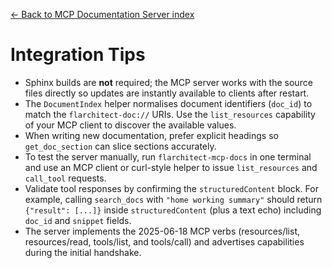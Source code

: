 [← Back to MCP Documentation Server index](index.md)

# Integration Tips
- Sphinx builds are **not** required; the MCP server works with the source files directly so updates are instantly available to clients after restart.
- The `DocumentIndex` helper normalises document identifiers (`doc_id`) to match the `flarchitect-doc://` URIs. Use the `list_resources` capability of your MCP client to discover the available values.
- When writing new documentation, prefer explicit headings so `get_doc_section` can slice sections accurately.
- To test the server manually, run `flarchitect-mcp-docs` in one terminal and use an MCP client or curl-style helper to issue `list_resources` and `call_tool` requests.
- Validate tool responses by confirming the `structuredContent` block. For example, calling `search_docs` with `"home working summary"` should return `{"result": [...]}` inside `structuredContent` (plus a text echo) including `doc_id` and `snippet` fields.
- The server implements the 2025-06-18 MCP verbs (resources/list, resources/read, tools/list, and tools/call) and advertises capabilities during the initial handshake.

